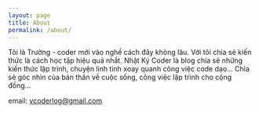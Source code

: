 ```yaml
---
layout: page
title: About
permalink: /about/
---
```


Tôi là Trường - coder mới vào nghề cách đây không lâu. Với tôi chia sẻ kiến thức là cách học tập hiệu quả nhất. Nhật Ký Coder là blog chia sẻ những kiến thức lập trình, chuyện linh tinh xoay quanh công việc code dạo... Chia sẻ góc nhìn của bản thân về cuộc sống, công việc lập trình cho cộng đồng...

email: vcoderlog@gmail.com
